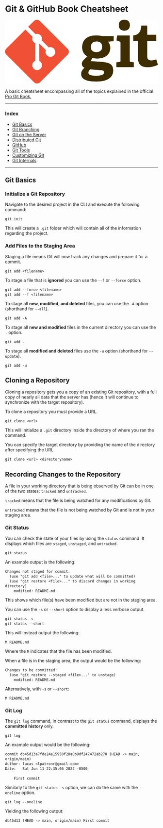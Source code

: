 # Git & GitHub Book Cheatsheet

![Git Logo](./Images/git-logo.png)

A basic cheatsheet encompassing all of the topics explained in the official [Pro Git Book.](https://git-scm.com/book/en/v2)

<hr>

### Index

- [Git Basics](#git-basics)
- [Git Branching](#git-branching)
- [Git on the Server](#git-on-the-server)
- [Distributed Git](#distributed-git)
- [GitHub](#github)
- [Git Tools](#git-tools)
- [Customizing Git](#customizing-git)
- [Git Internals](#git-internals)

<hr>

## Git Basics

### Initialize a Git Repository

Navigate to the desired project in the CLI and execute the following command:

```
git init
```

This will create a `.git` folder which will contain all of the information regarding the project.

### Add Files to the Staging Area

Staging a file means Git will now track any changes and prepare it for a commit.

```
git add <filename>
```

To stage a file that is **ignored** you can use the `--f` or `--force` option.

```
git add --force <filename>
git add --f <filename>
```

To stage all **new, modified, and deleted** files, you can use the `-A` option (shorthand for `--all`).

```
git add -A
```

To stage all **new and modified** files in the current directory you can use the `.` option.

```
git add .
```

To stage all **modified and deleted** files use the `-u` option (shorthand for `--update`).

```
git add -u
```

## Cloning a Repository

Cloning a repository gets you a copy of an existing Git repository, with a full copy of nearly all data that the server has (hence it will continue to synchronize with the target repository).

To clone a repository you must provide a URL.

```
git clone <url>
```

This will initialize a `.git` directory inside the directory of where you ran the command.

You can specify the target directory by providing the name of the directory after specifying the URL.

```
git clone <url> <directoryname>
```

## Recording Changes to the Repository

A file in your working directory that is being observed by Git can be in one of the two states: `tracked` and `untracked`.

`tracked` means that the file is being watched for any modifications by Git.

`untracked` means that the file is not being watched by Git and is not in your staging area.

### Git Status

You can check the state of your files by using the `status` command. It displays which files are `staged`, `unstaged`, and `untracked`.

```
git status
```

An example output is the following:

```
Changes not staged for commit:
  (use "git add <file>..." to update what will be committed)
  (use "git restore <file>..." to discard changes in working directory)
    modified: README.md
```

This shows which file(s) have been modified but are not in the staging area.

You can use the `-s` or `--short` option to display a less verbose output.

```
git status -s
git status --short
```

This will instead output the following:

```
M README.md
```

Where the `M` indicates that the file has been modified.

When a file is in the staging area, the output would be the following:

```
Changes to be committed:
  (use "git restore --staged <file>..." to unstage)
    modified: README.md
```

Alternatively, with `-s` or `--short`:

```
M README.md
```

### Git Log

The `git log` command, in contrast to the `git status` command, displays the **committed history** only.

```
git log
```

An example output would be the following:

```
commit db45d13a7fde24e15950f20a0b9df247472ab270 (HEAD -> main, origin/main)
Author: lucas <lpatronr@gmail.com>
Date:   Sat Jun 11 22:35:05 2022 -0500

    First commit
```

Similarly to the `git status -s` option, we can do the same with the `--oneline` option.

```
git log --oneline
```

Yielding the following output:

```
db45d13 (HEAD -> main, origin/main) First commit
```
